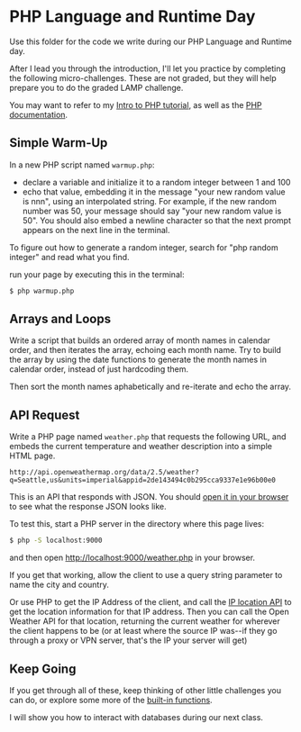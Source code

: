# PHP Language and Runtime Day

Use this folder for the code we write during our PHP Language and Runtime day.

After I lead you through the introduction, I'll let you practice by completing the following micro-challenges. 
These are not graded, but they will help prepare you to do the graded LAMP challenge.

You may want to refer to my [Intro to PHP tutorial](https://info344.ischool.uw.edu/course/tutorials/php-intro), 
as well as the [PHP documentation](https://secure.php.net/manual/en/). 

## Simple Warm-Up

In a new PHP script named `warmup.php`:
- declare a variable and initialize it to a random integer between 1 and 100
- echo that value, embedding it in the message "your new random value is nnn", using an interpolated string. 
For example, if the new random number was 50, your message should say "your new random value is 50". You should 
also embed a newline character so that the next prompt appears on the next line in the terminal.

To figure out how to generate a random integer, search for "php random integer" and read what you find.

run your page by executing this in the terminal:
```bash
$ php warmup.php
```

## Arrays and Loops

Write a script that builds an ordered array of month names in calendar order, and then iterates the array, echoing each month name. Try to build the array by using the date functions to generate the month names in calendar order, instead of just hardcoding them. 

Then sort the month names aphabetically and re-iterate and echo the array. 

## API Request

Write a PHP page named `weather.php` that requests the following URL, and embeds the current temperature 
and weather description into a simple HTML page.

```
http://api.openweathermap.org/data/2.5/weather?q=Seattle,us&units=imperial&appid=2de143494c0b295cca9337e1e96b00e0
```  

This is an API that responds with JSON. You should [open it in your browser](http://api.openweathermap.org/data/2.5/weather?q=Seattle,us&units=imperial&appid=2de143494c0b295cca9337e1e96b00e0) to see what the response JSON looks like.

To test this, start a PHP server in the directory where this page lives:

```bash
$ php -S localhost:9000
```

and then open [http://localhost:9000/weather.php](http://localhost:9000/weather.php) in your browser.

If you get that working, allow the client to use a query string parameter to name the city and country.

Or use PHP to get the IP Address of the client, and call the [IP location API](http://ip-api.com/docs/api:json) 
to get the location information for that IP address. Then you can call the Open Weather API for that location, 
returning the current weather for wherever the client happens to be (or at least where the source IP was--if
they go through a proxy or VPN server, that's the IP your server will get) 

## Keep Going

If you get through all of these, keep thinking of other little challenges you can do, or explore some more 
of the [built-in functions](http://php.net/manual/en/funcref.php).

I will show you how to interact with databases during our next class.
